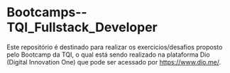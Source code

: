 # Bootcamps--TQI_Fullstack_Developer
Este repositório é destinado para realizar os exercicios/desafios proposto pelo Bootcamp da TQI, o qual está sendo realizado na plataforma Dio (Digital Innovation One) que pode ser acessado por https://www.dio.me/.
